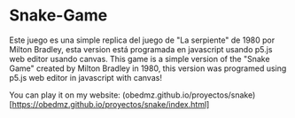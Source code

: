 # Snake-Game


Este juego es una simple replica del juego de "La serpiente" de 1980 por Milton Bradley, esta version está programada en javascript usando p5.js web editor usando canvas.
This game is a simple version of the "Snake Game" created by Milton Bradley in 1980, this version was programed using p5.js web editor in javascript with canvas!


You can play it on my website: (obedmz.github.io/proyectos/snake)[https://obedmz.github.io/proyectos/snake/index.html]

